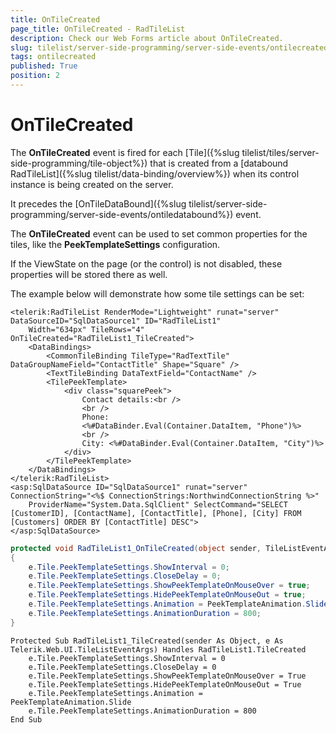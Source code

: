 ```yaml
---
title: OnTileCreated
page_title: OnTileCreated - RadTileList
description: Check our Web Forms article about OnTileCreated.
slug: tilelist/server-side-programming/server-side-events/ontilecreated
tags: ontilecreated
published: True
position: 2
---
```


# OnTileCreated





The **OnTileCreated** event is fired for each [Tile]({%slug tilelist/tiles/server-side-programming/tile-object%}) that is created from a [databound RadTileList]({%slug tilelist/data-binding/overview%}) when its control instance is being created on the server.

It precedes the [OnTileDataBound]({%slug tilelist/server-side-programming/server-side-events/ontiledatabound%})  event.

The **OnTileCreated** event can be used to set common properties for the tiles, like the **PeekTemplateSettings**  configuration.

If the ViewState on the page (or the control) is not disabled, these properties will be stored there as well.

The example below will demonstrate how some tile settings can be set:

````ASP.NET
<telerik:RadTileList RenderMode="Lightweight" runat="server" DataSourceID="SqlDataSource1" ID="RadTileList1"
	Width="634px" TileRows="4" OnTileCreated="RadTileList1_TileCreated">
	<DataBindings>
		<CommonTileBinding TileType="RadTextTile" DataGroupNameField="ContactTitle" Shape="Square" />
		<TextTileBinding DataTextField="ContactName" />
		<TilePeekTemplate>
			<div class="squarePeek">
				Contact details:<br />
				<br />
				Phone:
				<%#DataBinder.Eval(Container.DataItem, "Phone")%>
				<br />
				City: <%#DataBinder.Eval(Container.DataItem, "City")%>
			</div>
		</TilePeekTemplate>
	</DataBindings>
</telerik:RadTileList>
<asp:SqlDataSource ID="SqlDataSource1" runat="server" ConnectionString="<%$ ConnectionStrings:NorthwindConnectionString %>"
	ProviderName="System.Data.SqlClient" SelectCommand="SELECT [CustomerID], [ContactName], [ContactTitle], [Phone], [City] FROM [Customers] ORDER BY [ContactTitle] DESC">
</asp:SqlDataSource>
````





````C#
protected void RadTileList1_OnTileCreated(object sender, TileListEventArgs e)
{
	e.Tile.PeekTemplateSettings.ShowInterval = 0;
	e.Tile.PeekTemplateSettings.CloseDelay = 0;
	e.Tile.PeekTemplateSettings.ShowPeekTemplateOnMouseOver = true;
	e.Tile.PeekTemplateSettings.HidePeekTemplateOnMouseOut = true;
	e.Tile.PeekTemplateSettings.Animation = PeekTemplateAnimation.Slide;
	e.Tile.PeekTemplateSettings.AnimationDuration = 800;
}
````
````VB
Protected Sub RadTileList1_TileCreated(sender As Object, e As Telerik.Web.UI.TileListEventArgs) Handles RadTileList1.TileCreated
	e.Tile.PeekTemplateSettings.ShowInterval = 0
	e.Tile.PeekTemplateSettings.CloseDelay = 0
	e.Tile.PeekTemplateSettings.ShowPeekTemplateOnMouseOver = True
	e.Tile.PeekTemplateSettings.HidePeekTemplateOnMouseOut = True
	e.Tile.PeekTemplateSettings.Animation = PeekTemplateAnimation.Slide
	e.Tile.PeekTemplateSettings.AnimationDuration = 800
End Sub
````


